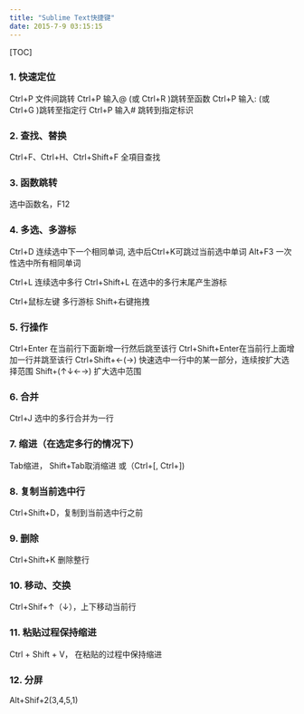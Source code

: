 ```yaml
---
title: "Sublime Text快捷键"
date: 2015-7-9 03:15:15
---
```

[TOC]
### 1. 快速定位
Ctrl+P 文件间跳转
Ctrl+P 输入@ (或 Ctrl+R )跳转至函数
Ctrl+P 输入: (或 Ctrl+G )跳转至指定行
Ctrl+P 输入# 跳转到指定标识

### 2. 查找、替换
Ctrl+F、Ctrl+H、Ctrl+Shift+F 全項目查找

### 3. 函数跳转
选中函数名，F12

### 4. 多选、多游标
Ctrl+D 连续选中下一个相同单词, 选中后Ctrl+K可跳过当前选中单词
Alt+F3 一次性选中所有相同单词

Ctrl+L 连续选中多行
Ctrl+Shift+L 在选中的多行末尾产生游标

Ctrl+鼠标左键 多行游标
Shift+右键拖拽

### 5. 行操作
Ctrl+Enter 在当前行下面新增一行然后跳至该行
Ctrl+Shift+Enter在当前行上面增加一行并跳至该行
Ctrl+Shift+←(→) 快速选中一行中的某一部分，连续按扩大选择范围
Shift+(↑↓←→) 扩大选中范围

### 6. 合并
Ctrl+J 选中的多行合并为一行

### 7. 缩进（在选定多行的情况下）
Tab缩进， Shift+Tab取消缩进
或（Ctrl+[, Ctrl+])

### 8. 复制当前选中行
Ctrl+Shift+D，复制到当前选中行之前

### 9. 删除
Ctrl+Shift+K 删除整行

### 10. 移动、交换
Ctrl+Shif+↑（↓），上下移动当前行

### 11. 粘贴过程保持缩进
Ctrl + Shift + V， 在粘贴的过程中保持缩进

### 12. 分屏
Alt+Shif+2(3,4,5,1)
